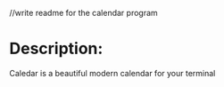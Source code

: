 //write readme for the calendar program
# Description:
Caledar is a beautiful modern calendar for your terminal 
